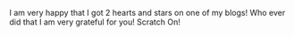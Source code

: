 I am very happy that I got 2 hearts and stars on one of my blogs! Who ever did that I am very grateful for you! Scratch On!